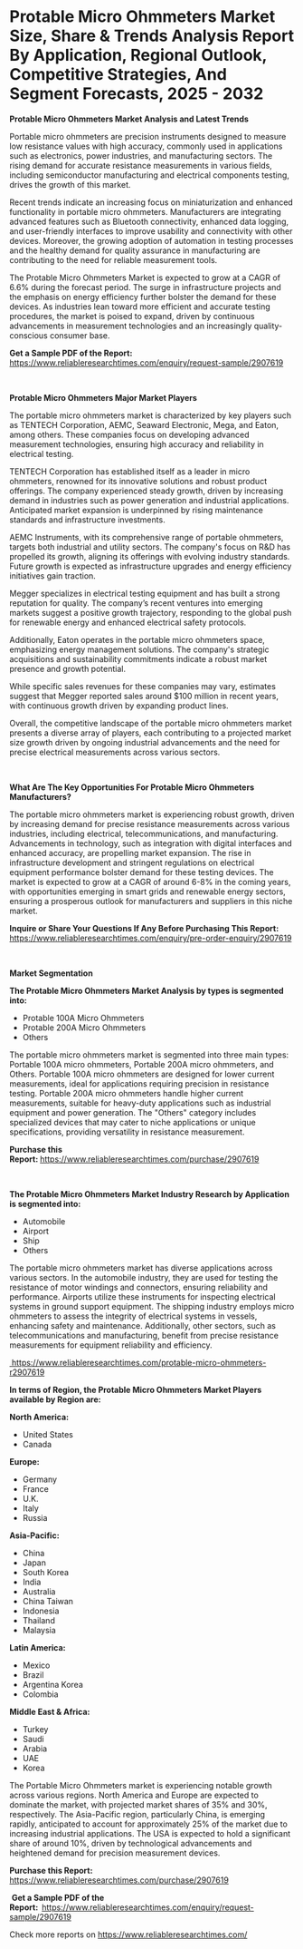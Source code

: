 <p><h1>Protable Micro Ohmmeters Market Size, Share & Trends Analysis Report By Application, Regional Outlook, Competitive Strategies, And Segment Forecasts, 2025 - 2032</h1></p><p><strong>Protable Micro Ohmmeters Market Analysis and Latest Trends</strong></p>
<p><p>Portable micro ohmmeters are precision instruments designed to measure low resistance values with high accuracy, commonly used in applications such as electronics, power industries, and manufacturing sectors. The rising demand for accurate resistance measurements in various fields, including semiconductor manufacturing and electrical components testing, drives the growth of this market.</p><p>Recent trends indicate an increasing focus on miniaturization and enhanced functionality in portable micro ohmmeters. Manufacturers are integrating advanced features such as Bluetooth connectivity, enhanced data logging, and user-friendly interfaces to improve usability and connectivity with other devices. Moreover, the growing adoption of automation in testing processes and the healthy demand for quality assurance in manufacturing are contributing to the need for reliable measurement tools.</p><p>The Protable Micro Ohmmeters Market is expected to grow at a CAGR of 6.6% during the forecast period. The surge in infrastructure projects and the emphasis on energy efficiency further bolster the demand for these devices. As industries lean toward more efficient and accurate testing procedures, the market is poised to expand, driven by continuous advancements in measurement technologies and an increasingly quality-conscious consumer base.</p></p>
<p><strong>Get a Sample PDF of the Report:&nbsp;</strong> <a href="https://www.reliableresearchtimes.com/enquiry/request-sample/2907619?utm_campaign=3311&utm_medium=2&utm_source=Github&utm_content=ia&utm_term=12032025&utm_id=protable-micro-ohmmeters">https://www.reliableresearchtimes.com/enquiry/request-sample/2907619</a></p>
<p>&nbsp;</p>
<p><strong>Protable Micro Ohmmeters Major Market Players</strong></p>
<p><p>The portable micro ohmmeters market is characterized by key players such as TENTECH Corporation, AEMC, Seaward Electronic, Mega, and Eaton, among others. These companies focus on developing advanced measurement technologies, ensuring high accuracy and reliability in electrical testing.</p><p>TENTECH Corporation has established itself as a leader in micro ohmmeters, renowned for its innovative solutions and robust product offerings. The company experienced steady growth, driven by increasing demand in industries such as power generation and industrial applications. Anticipated market expansion is underpinned by rising maintenance standards and infrastructure investments.</p><p>AEMC Instruments, with its comprehensive range of portable ohmmeters, targets both industrial and utility sectors. The company's focus on R&D has propelled its growth, aligning its offerings with evolving industry standards. Future growth is expected as infrastructure upgrades and energy efficiency initiatives gain traction.</p><p>Megger specializes in electrical testing equipment and has built a strong reputation for quality. The company’s recent ventures into emerging markets suggest a positive growth trajectory, responding to the global push for renewable energy and enhanced electrical safety protocols.</p><p>Additionally, Eaton operates in the portable micro ohmmeters space, emphasizing energy management solutions. The company's strategic acquisitions and sustainability commitments indicate a robust market presence and growth potential.</p><p>While specific sales revenues for these companies may vary, estimates suggest that Megger reported sales around $100 million in recent years, with continuous growth driven by expanding product lines.</p><p>Overall, the competitive landscape of the portable micro ohmmeters market presents a diverse array of players, each contributing to a projected market size growth driven by ongoing industrial advancements and the need for precise electrical measurements across various sectors.</p></p>
<p>&nbsp;</p>
<p><strong>What Are The Key Opportunities For Protable Micro Ohmmeters Manufacturers?</strong></p>
<p><p>The portable micro ohmmeters market is experiencing robust growth, driven by increasing demand for precise resistance measurements across various industries, including electrical, telecommunications, and manufacturing. Advancements in technology, such as integration with digital interfaces and enhanced accuracy, are propelling market expansion. The rise in infrastructure development and stringent regulations on electrical equipment performance bolster demand for these testing devices. The market is expected to grow at a CAGR of around 6-8% in the coming years, with opportunities emerging in smart grids and renewable energy sectors, ensuring a prosperous outlook for manufacturers and suppliers in this niche market.</p></p>
<p><strong>Inquire or Share Your Questions If Any Before Purchasing This Report:</strong> <a href="https://www.reliableresearchtimes.com/enquiry/pre-order-enquiry/2907619?utm_campaign=3311&utm_medium=2&utm_source=Github&utm_content=ia&utm_term=12032025&utm_id=protable-micro-ohmmeters">https://www.reliableresearchtimes.com/enquiry/pre-order-enquiry/2907619</a></p>
<p>&nbsp;</p>
<p><strong>Market Segmentation</strong></p>
<p><strong>The Protable Micro Ohmmeters Market Analysis by types is segmented into:</strong></p>
<p><ul><li>Protable 100A Micro Ohmmeters</li><li>Protable 200A Micro Ohmmeters</li><li>Others</li></ul></p>
<p><p>The portable micro ohmmeters market is segmented into three main types: Portable 100A micro ohmmeters, Portable 200A micro ohmmeters, and Others. Portable 100A micro ohmmeters are designed for lower current measurements, ideal for applications requiring precision in resistance testing. Portable 200A micro ohmmeters handle higher current measurements, suitable for heavy-duty applications such as industrial equipment and power generation. The "Others" category includes specialized devices that may cater to niche applications or unique specifications, providing versatility in resistance measurement.</p></p>
<p><strong>Purchase this Report:&nbsp;</strong><a href="https://www.reliableresearchtimes.com/purchase/2907619?utm_campaign=3311&utm_medium=2&utm_source=Github&utm_content=ia&utm_term=12032025&utm_id=protable-micro-ohmmeters">https://www.reliableresearchtimes.com/purchase/2907619</a></p>
<p>&nbsp;</p>
<p><strong>The Protable Micro Ohmmeters Market Industry Research by Application is segmented into:</strong></p>
<p><ul><li>Automobile</li><li>Airport</li><li>Ship</li><li>Others</li></ul></p>
<p><p>The portable micro ohmmeters market has diverse applications across various sectors. In the automobile industry, they are used for testing the resistance of motor windings and connectors, ensuring reliability and performance. Airports utilize these instruments for inspecting electrical systems in ground support equipment. The shipping industry employs micro ohmmeters to assess the integrity of electrical systems in vessels, enhancing safety and maintenance. Additionally, other sectors, such as telecommunications and manufacturing, benefit from precise resistance measurements for equipment reliability and efficiency.</p></p>
<p><a href="https://www.reliableresearchtimes.com/protable-micro-ohmmeters-r2907619?utm_campaign=3311&utm_medium=2&utm_source=Github&utm_content=ia&utm_term=12032025&utm_id=protable-micro-ohmmeters">&nbsp;https://www.reliableresearchtimes.com/protable-micro-ohmmeters-r2907619</a></p>
<p><strong>In terms of Region, the Protable Micro Ohmmeters Market Players available by Region are:</strong></p>
<p>
    <p> <strong> North America: </strong>
        <ul>
            <li>United States</li>
            <li>Canada</li>
        </ul>
        </p> 
    <p> <strong> Europe: </strong>
        <ul>
            <li>Germany</li>
            <li>France</li>
            <li>U.K.</li>
            <li>Italy</li>
            <li>Russia</li>
        </ul>
        </p> 
    <p> <strong> Asia-Pacific: </strong>
        <ul>
            <li>China</li>
            <li>Japan</li>
            <li>South Korea</li>
            <li>India</li>
            <li>Australia</li>
            <li>China Taiwan</li>
            <li>Indonesia</li>
            <li>Thailand</li>
            <li>Malaysia</li>
        </ul>
        </p> 
    <p> <strong> Latin America: </strong>
        <ul>
            <li>Mexico</li>
            <li>Brazil</li>
            <li>Argentina Korea</li>
            <li>Colombia</li>
        </ul>
        </p> 
    <p> <strong> Middle East & Africa: </strong>
        <ul>
            <li>Turkey</li>
            <li>Saudi</li>
            <li>Arabia</li>
            <li>UAE</li>
            <li>Korea</li>
        </ul>
    </p>
    </p>
<p><p>The Portable Micro Ohmmeters market is experiencing notable growth across various regions. North America and Europe are expected to dominate the market, with projected market shares of 35% and 30%, respectively. The Asia-Pacific region, particularly China, is emerging rapidly, anticipated to account for approximately 25% of the market due to increasing industrial applications. The USA is expected to hold a significant share of around 10%, driven by technological advancements and heightened demand for precision measurement devices.</p></p>
<p><strong>Purchase this Report: </strong><a href="https://www.reliableresearchtimes.com/purchase/2907619?utm_campaign=3311&utm_medium=2&utm_source=Github&utm_content=ia&utm_term=12032025&utm_id=protable-micro-ohmmeters">https://www.reliableresearchtimes.com/purchase/2907619</a></p>
<p>&nbsp;<strong>Get a Sample PDF of the Report:&nbsp;&nbsp;</strong><a href="https://www.reliableresearchtimes.com/enquiry/request-sample/2907619?utm_campaign=3311&utm_medium=2&utm_source=Github&utm_content=ia&utm_term=12032025&utm_id=protable-micro-ohmmeters">https://www.reliableresearchtimes.com/enquiry/request-sample/2907619</a></p>
<p><strong></strong></p>
<p>Check more reports on <a href="https://www.reliableresearchtimes.com/?utm_campaign=3311&utm_medium=2&utm_source=Github&utm_content=ia&utm_term=12032025&utm_id=protable-micro-ohmmeters">https://www.reliableresearchtimes.com/</a></p>